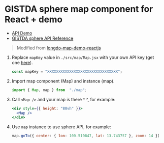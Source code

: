 # GISTDA sphere map component for React + demo

- [API Demo](https://sphere.gistda.or.th/docs/js/createmap/)
- [GISTDA sphere API Reference](https://api.sphere.gistda.or.th/map/doc.html)

> Modified from [longdo-map-demo-reactjs](https://github.com/MetamediaTechnology/longdo-map-demo-reactjs)

1. Replace `mapKey` value in `./src/map/Map.jsx` with your own API key (get one [here](https://sphere.gistda.or.th/)).

    ```jsx
    const mapKey = "XXXXXXXXXXXXXXXXXXXXXXXXXXXXXXXX";
    ```

2. Import map component (Map) and instance (map).

    ```jsx
    import { Map, map } from  "./map";
    ```

3. Call `<Map />` and your map is there ^ ^, for example:

    ```jsx
    <div style={{ height: "80vh" }}>
      <Map />
    </div>
    ```

4. Use `map` instance to use sphere API, for example:

    ```jsx
    map.goTo({ center: { lon: 100.510847, lat: 13.743757 }, zoom: 14 });
    ```

